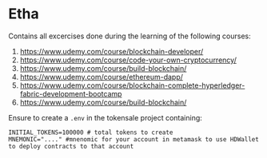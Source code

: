 # Etha
Contains all excercises done during the learning of the following courses:

1. https://www.udemy.com/course/blockchain-developer/
1. https://www.udemy.com/course/code-your-own-cryptocurrency/
1. https://www.udemy.com/course/build-blockchain/
1. https://www.udemy.com/course/ethereum-dapp/
1. https://www.udemy.com/course/blockchain-complete-hyperledger-fabric-development-bootcamp
1. https://www.udemy.com/course/build-blockchain/

Ensure to create a `.env` in the tokensale project containing:


```dotenv
INITIAL_TOKENS=100000 # total tokens to create
MNEMONIC="...." #mnenomic for your account in metamask to use HDWallet to deploy contracts to that account
```

